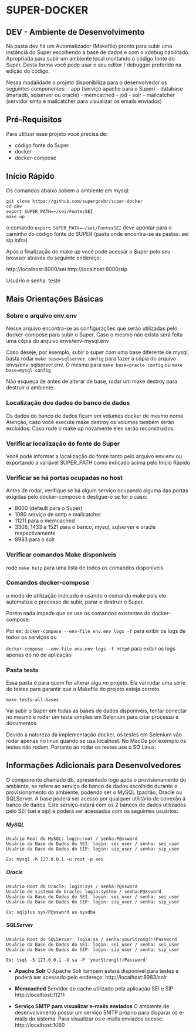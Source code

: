 # SUPER-DOCKER

## DEV - Ambiente de Desenvolvimento

Na pasta dev há um Automatizador (Makefile) pronto para subir uma instância do Super escolhendo a base de dados e com o xdebug habilitado. Apropriada para subir um ambiente local montando o código fonte do Super. Desta forma você pode usar o seu editor / debugger preferido na edição do código.

Nessa modalidade o projeto disponibiliza para o desenvolvedor os seguintes componentes:
	- app (serviço apache para o Super)
	- database (mariadb, sqlserver ou oracle)
	- memcached
	- jod
	- solr
	- mailcatcher (servidor smtp e mailcatcher para visualizar os emails enviados)



## Pré-Requisitos

Para utilizar esse projeto você precisa de:
- código fonte do Super
- docker
- docker-compose

## Início Rápido

Os comandos abaixo sobem o ambiente em mysql:

```
git clone https://github.com/supergovbr/super-docker
cd dev
export SUPER_PATH=~/sei/FontesSEI
make up
```

o comando ``` export SUPER_PATH=~/sei/FontesSEI ``` deve apontar para o caminho do código fonte do SUPER (pasta onde encontra-se as pastas: sei sip infra)

Após a finalização do make up você pode acessar o Super pelo seu browser através do seguinte endereço:

http://localhost:8000/sei
http://localhost:8000/sip

Usuário e senha: teste



## Mais Orientações Básicas

### Sobre o arquivo env.env

Nesse arquivo encontra-se as configurações que serão utilizadas pelo docker-compose para subir o Super. Caso o mesmo não exista será feita uma cópia do arquivo envs/env-mysql.env

Caso deseje, por exemplo, subir o super com uma base diferente de mysql, basta rodar ``` make base=sqlserver config ``` para fazer a cópia do arquivo envs/env-sqlserver.env. O mesmo para ``` make base=oracle config ``` ou ``` make base=mysql config ``` 

Não esqueça de antes de alterar de base, rodar um make destroy para destruir o ambiente.

### Localização dos dados do banco de dados

Os dados do banco de dados ficam em volumes docker de mesmo nome.
Atenção, caso você execute make destroy os volumes também serão excluídos. Caso rode o make up novamente eles serão reconstruídos.

### Verificar localização do fonte do Super

Você pode informar a localização do fonte tanto pelo arquivo env.env ou exportando a variável SUPER_PATH como indicado acima pelo Início Rápido

### Verificar se há portas ocupadas no host
Antes de rodar, verifique se há algum serviço ocupando alguma das portas exigidas pelo docker-compose e desligue-o se for o caso: 
- 8000 (default para o Super)
- 1080 serviço de smtp e mailcatcher
- 11211 para o memcached
- 3306, 1433 e 1521 para o banco, mysql, sqlserver e oracle respectivamente
- 8983 para o solr

### Verificar comandos Make disponíveis

rode ``` make help ``` para uma lista de todos os comandos disponíveis

### Comandos docker-compose

o modo de utilização indicado é usando o comando make pois ele automatiza o processo de subir, parar e destruir o Super. 

Porém nada impede que se use os comandos existentes do docker-compose.

Por ex: ``` docker-compose --env-file env.env logs -f ``` para exibir os logs de todos os serviços ou 

``` docker-compose --env-file env.env logs -f httpd ``` para exibir os logs apenas do nó de aplicação


### Pasta tests

Essa pasta é para quem for alterar algo no projeto. 
Ela vai rodar uma série de testes para garantir que o Makefile do projeto esteja correto.

``` make tests-all-bases ```

Vai subir o Super em todas as bases de dados disponíveis, tentar conectar no mesmo e rodar um teste  simples em Selenium para criar processo e documentos.

Devido a natureza da implementação docker, os testes em Selenium vão rodar apenas no linux quando se usa localhost. No MacOs por exemplo os testes não rodam. Portanto ao rodar os testes use o SO Linux.


## Informações Adicionais para Desenvolvedores

O componente chamado db, apresentado logo após o provisionamento do ambiente, se refere ao serviço de banco de dados escolhido durante o provisionamento do ambiente, podendo ser o MySQL (padrão, Oracle ou SQLServer. A base poderá ser acesso por qualquer utilitário de conexão á banco de dados. Este serviço estará com os 2 bancos de dados utilizados pelo SEI (sei e sip) e poderá ser acessados com os seguintes usuários:

##### MySQL
    Usuário Root do MySQL: login:root / senha:P@ssword
    Usuário da Base de Dados do SEI: login: sei_user / senha: sei_user
    Usuário da Base de Dados do SIP: login: sip_user / senha: sip_user

    Ex: mysql -h 127.0.0.1 -u root -p sei

##### Oracle
    Usuário Root do Oracle: login:sys / senha:P@ssword
    Usuário de sistema do Oracle: login:system / senha:P@ssword
    Usuário da Base de Dados do SEI: login: sei_user / senha: sei_user
    Usuário da Base de Dados do SIP: login: sip_user / senha: sip_user

    Ex: sqlplus sys/P@ssword as sysdba

##### SQLServer
    Usuário Root do SQLServer: login:sa / senha:yourStrong(!)Password
    Usuário da Base de Dados do SEI: login: sei_user / senha: sei_user
    Usuário da Base de Dados do SIP: login: sip_user / senha: sip_user

    Ex: tsql -S 127.0.0.1 -U sa -P 'yourStrong(!)Password'


* **Apache Solr** O Apache Solr também estará disponível para testes e poderá ser acessado pelo endereço: http://localhost:8983/solr

* **Memcached** Servidor de cache utilizado pela aplicação SEI e SIP http://localhost:11211

* **Serviço SMTP para visualizar e-mails enviados** O ambiente de desenvolvimento possui um serviço SMTP próprio para disparar os e-mails do sistema. Para visualizar os e-mails enviados acesse: http://localhost:1080

